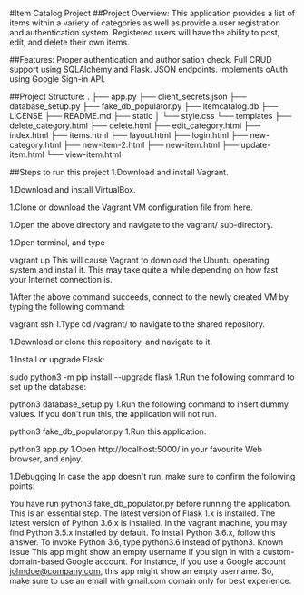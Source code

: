 #Item Catalog Project
##Project Overview:
This application provides a list of items within a variety of categories as well as provide a user registration and authentication system. Registered users will have the ability to post, edit, and delete their own items.

##Features:
Proper authentication and authorisation check.
Full CRUD support using SQLAlchemy and Flask.
JSON endpoints.
Implements oAuth using Google Sign-in API.

##Project Structure:
.
├── app.py
├── client_secrets.json
├── database_setup.py
├── fake_db_populator.py
├── itemcatalog.db
├── LICENSE
├── README.md
├── static
│   └── style.css
└── templates
    ├── delete_category.html
    ├── delete.html
    ├── edit_category.html
    ├── index.html
    ├── items.html
    ├── layout.html
    ├── login.html
    ├── new-category.html
    ├── new-item-2.html
    ├── new-item.html
    ├── update-item.html
    └── view-item.html

##Steps to run this project
1.Download and install Vagrant.

1.Download and install VirtualBox.

1.Clone or download the Vagrant VM configuration file from here.

1.Open the above directory and navigate to the vagrant/ sub-directory.

1.Open terminal, and type

vagrant up
This will cause Vagrant to download the Ubuntu operating system and install it. This may take quite a while depending on how fast your Internet connection is.

1After the above command succeeds, connect to the newly created VM by typing the following command:

vagrant ssh
1.Type cd /vagrant/ to navigate to the shared repository.

1.Download or clone this repository, and navigate to it.

1.Install or upgrade Flask:

sudo python3 -m pip install --upgrade flask
1.Run the following command to set up the database:

python3 database_setup.py
1.Run the following command to insert dummy values. If you don't run this, the application will not run.

python3 fake_db_populator.py
1.Run this application:

python3 app.py
1.Open http://localhost:5000/ in your favourite Web browser, and enjoy.

1.Debugging
In case the app doesn't run, make sure to confirm the following points:

You have run python3 fake_db_populator.py before running the application. This is an essential step.
The latest version of Flask 1.x is installed.
The latest version of Python 3.6.x is installed. In the vagrant machine, you may find Python 3.5.x installed by default. To install Python 3.6.x, follow this answer. To invoke Python 3.6, type python3.6 instead of python3.
Known Issue
This app might show an empty username if you sign in with a custom-domain-based Google account. For instance, if you use a Google account johndoe@company.com, this app might show an empty username. So, make sure to use an email with gmail.com domain only for best experience.

